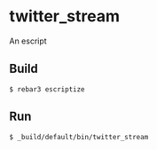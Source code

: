 twitter_stream
=====

An escript

Build
-----

    $ rebar3 escriptize

Run
---

    $ _build/default/bin/twitter_stream
